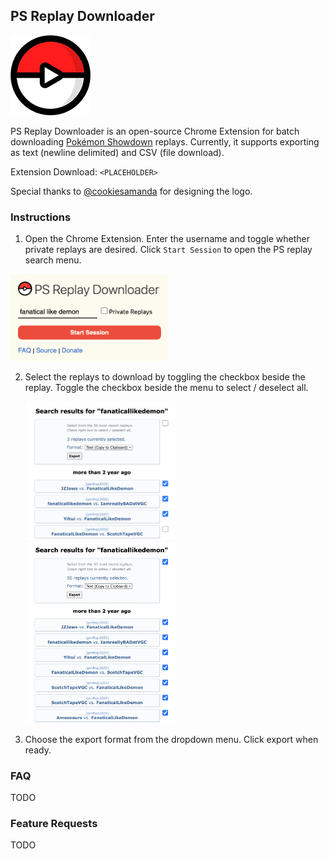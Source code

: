 ## PS Replay Downloader

![PS Replay Downloader](./images/assets/ps_replay_downloader_128.png)

PS Replay Downloader is an open-source Chrome Extension for
batch downloading [Pokémon Showdown](https://pokemonshowdown.com/) replays. Currently, it supports exporting as text (newline delimited) and CSV (file download).

Extension Download: `<PLACEHOLDER>`

Special thanks to [@cookiesamanda](https://twitter.com/cookiesamanda) for designing the logo.

### Instructions

1. Open the Chrome Extension. Enter the username and toggle whether private replays are desired. Click `Start Session` to open the PS replay search menu.

 <img src="./images/readme/readme_1.png " width=50% height=50%>

2. Select the replays to download by toggling the checkbox beside the replay. Toggle the checkbox beside the menu to select / deselect all.

    <img src="./images/readme/readme_2.png " width=50% height=50%>

    <img src="./images/readme/readme_3.png " width=50% height=50%>

3. Choose the export format from the dropdown menu. Click export when ready.

### FAQ

TODO

### Feature Requests

TODO

